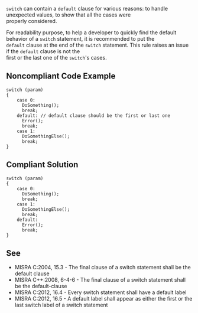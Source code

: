 
`switch` can contain a `default` clause for various reasons: to handle unexpected values, to show that all the cases were<br>properly considered.

For readability purpose, to help a developer to quickly find the default behavior of a `switch` statement, it is recommended to put the<br>`default` clause at the end of the `switch` statement. This rule raises an issue if the `default` clause is not the<br>first or the last one of the `switch`'s cases.

## Noncompliant Code Example


    switch (param)
    {
        case 0:
          DoSomething();
          break;
        default: // default clause should be the first or last one
          Error();
          break;
        case 1:
          DoSomethingElse();
          break;
    }


## Compliant Solution


    switch (param)
    {
        case 0:
          DoSomething();
          break;
        case 1:
          DoSomethingElse();
          break;
        default:
          Error();
          break;
    }


## See

- MISRA C:2004, 15.3 - The final clause of a switch statement shall be the default clause
- MISRA C++:2008, 6-4-6 - The final clause of a switch statement shall be the default-clause
- MISRA C:2012, 16.4 - Every switch statement shall have a default label
- MISRA C:2012, 16.5 - A default label shall appear as either the first or the last switch label of a switch statement

